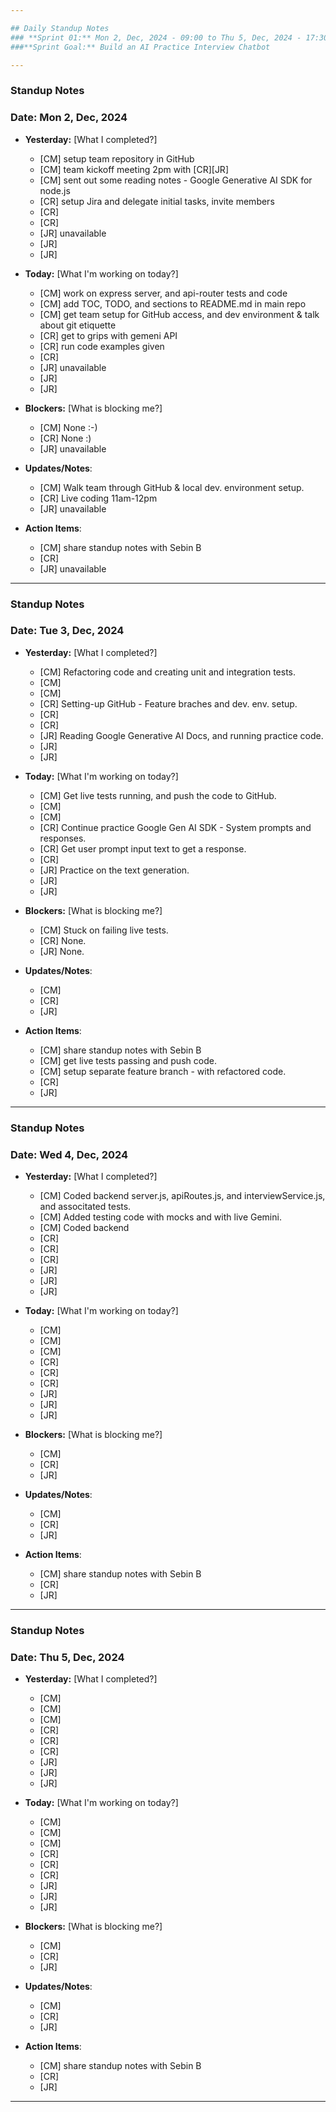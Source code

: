 ```yaml
---

## Daily Standup Notes  
### **Sprint 01:** Mon 2, Dec, 2024 - 09:00 to Thu 5, Dec, 2024 - 17:30
###**Sprint Goal:** Build an AI Practice Interview Chatbot

---
```


### Standup Notes  
### **Date:** Mon 2, Dec, 2024

- **Yesterday:**  [What I completed?]
  - [CM] setup team repository in GitHub
  - [CM] team kickoff meeting 2pm with [CR][JR]
  - [CM] sent out some reading notes - Google Generative AI SDK for node.js
  - [CR] setup Jira and delegate initial tasks, invite members
  - [CR] 
  - [CR] 
  - [JR] unavailable
  - [JR] 
  - [JR] 

- **Today:**  [What I'm working on today?]
  - [CM] work on express server, and api-router tests and code
  - [CM] add TOC, TODO, and sections to README.md in main repo
  - [CM] get team setup for GitHub access, and dev environment & talk about git etiquette 
  - [CR] get to grips with gemeni API 
  - [CR] run code examples given
  - [CR] 
  - [JR] unavailable
  - [JR] 
  - [JR] 

- **Blockers:**  [What is blocking me?]
  - [CM] None :-)
  - [CR] None :)
  - [JR] unavailable

- **Updates/Notes**: 
  - [CM] Walk team through GitHub & local dev. environment setup.
  - [CR] Live coding 11am-12pm
  - [JR] unavailable

- **Action Items**: 
  - [CM] share standup notes with Sebin B
  - [CR] 
  - [JR] unavailable

---

### Standup Notes  
### **Date:** Tue 3, Dec, 2024

- **Yesterday:**  [What I completed?]
  - [CM] Refactoring code and creating unit and integration tests.
  - [CM] 
  - [CM] 
  - [CR] Setting-up GitHub - Feature braches and dev. env. setup.
  - [CR] 
  - [CR] 
  - [JR] Reading Google Generative AI Docs, and running practice code.
  - [JR] 
  - [JR] 

- **Today:**  [What I'm working on today?]
  - [CM] Get live tests running, and push the code to GitHub.
  - [CM] 
  - [CM] 
  - [CR] Continue practice Google Gen AI SDK - System prompts and responses.
  - [CR] Get user prompt input text to get a response.
  - [CR] 
  - [JR] Practice on the text generation.
  - [JR] 
  - [JR] 

- **Blockers:**  [What is blocking me?]
  - [CM] Stuck on failing live tests. 
  - [CR] None.
  - [JR] None.

- **Updates/Notes**: 
  - [CM] 
  - [CR] 
  - [JR] 

- **Action Items**: 
  - [CM] share standup notes with Sebin B
  - [CM] get live tests passing and push code.
  - [CM] setup separate feature branch - with refactored code.
  - [CR] 
  - [JR] 

---

### Standup Notes  
### **Date:** Wed 4, Dec, 2024

- **Yesterday:**  [What I completed?]
  - [CM] Coded backend server.js, apiRoutes.js, and interviewService.js, and associtated tests.
  - [CM] Added testing code with mocks and with live Gemini.
  - [CM] Coded backend
  - [CR] 
  - [CR] 
  - [CR] 
  - [JR] 
  - [JR] 
  - [JR] 

- **Today:**  [What I'm working on today?]
  - [CM] 
  - [CM] 
  - [CM] 
  - [CR] 
  - [CR] 
  - [CR] 
  - [JR] 
  - [JR] 
  - [JR] 

- **Blockers:**  [What is blocking me?]
  - [CM] 
  - [CR] 
  - [JR] 

- **Updates/Notes**: 
  - [CM] 
  - [CR] 
  - [JR] 

- **Action Items**: 
  - [CM] share standup notes with Sebin B
  - [CR] 
  - [JR] 
 
---

### Standup Notes  
### **Date:** Thu 5, Dec, 2024

- **Yesterday:**  [What I completed?]
  - [CM] 
  - [CM] 
  - [CM] 
  - [CR] 
  - [CR] 
  - [CR] 
  - [JR] 
  - [JR] 
  - [JR] 

- **Today:**  [What I'm working on today?]
  - [CM] 
  - [CM] 
  - [CM] 
  - [CR] 
  - [CR] 
  - [CR] 
  - [JR] 
  - [JR] 
  - [JR] 

- **Blockers:**  [What is blocking me?]
  - [CM] 
  - [CR] 
  - [JR] 

- **Updates/Notes**: 
  - [CM] 
  - [CR] 
  - [JR] 

- **Action Items**: 
  - [CM] share standup notes with Sebin B
  - [CR] 
  - [JR] 
 
---
